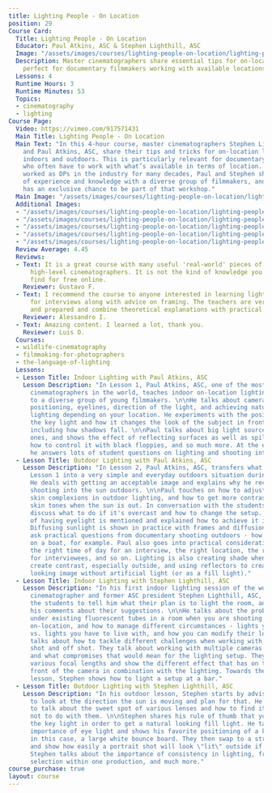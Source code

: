 ```yaml
---
title: Lighting People - On Location
position: 29
Course Card:
  Title: Lighting People - On Location
  Educator: Paul Atkins, ASC & Stephen Lighthill, ASC
  Image: "/assets/images/courses/lighting-people-on-location/lighting-people-on-location.jpg"
  Description: Master cinematographers share essential tips for on-location lighting,
    perfect for documentary filmmakers working with available locations.
  Lessons: 4
  Runtime Hours: 3
  Runtime Minutes: 53
  Topics:
  - cinematography
  - lighting
Course Page:
  Video: https://vimeo.com/917571431
  Main Title: Lighting People - On Location
  Main Text: "In this 4-hour course, master cinematographers Stephen Lighthill, ASC,
    and Paul Atkins, ASC, share their tips and tricks for on-location lighting, both
    indoors and outdoors. This is particularly relevant for documentary filmmakers,
    who often have to work with what’s available in terms of location. \n\nHaving
    worked as DPs in the industry for many decades, Paul and Stephen share a wealth
    of experience and knowledge with a diverse group of filmmakers, and the MZed audience
    has an exclusive chance to be part of that workshop."
  Main Image: "/assets/images/courses/lighting-people-on-location/lighting-people-on-location-1.jpg"
  Additional Images:
  - "/assets/images/courses/lighting-people-on-location/lighting-people-on-location-2.jpg"
  - "/assets/images/courses/lighting-people-on-location/lighting-people-on-location-3.jpg"
  - "/assets/images/courses/lighting-people-on-location/lighting-people-on-location-4.jpg"
  - "/assets/images/courses/lighting-people-on-location/lighting-people-on-location-5.jpg"
  - "/assets/images/courses/lighting-people-on-location/lighting-people-on-location-6.jpg"
  Review Average: 4.45
  Reviews:
  - Text: It is a great course with many useful 'real-world' pieces of advice from
      high-level cinematographers. It is not the kind of knowledge you can easily
      find for free online.
    Reviewer: Gustavo F.
  - Text: I recommend the course to anyone interested in learning lighting techniques
      for interviews along with advice on framing. The teachers are very professional
      and prepared and combine theoretical explanations with practical examples.
    Reviewer: Alessandro I.
  - Text: Amazing content. I learned a lot, thank you.
    Reviewer: Luis O.
  Courses:
  - wildlife-cinematography
  - filmmaking-for-photographers
  - the-language-of-lighting
  Lessons:
  - Lesson Title: Indoor Lighting with Paul Atkins, ASC
    Lesson Description: "In Lesson 1, Paul Atkins, ASC, one of the most renowned wildlife
      cinematographers in the world, teaches indoor on-location lighting of people
      to a diverse group of young filmmakers. \n\nHe talks about camera angles and
      positioning, eyelines, direction of the light, and achieving naturalistic looking
      lighting depending on your location. He experiments with the positioning of
      the key light and how it changes the look of the subject in front of the camera
      including how shadows fall. \n\nPaul talks about big light sources vs. small
      ones, and shows the effect of reflecting surfaces as well as spill light, and
      how to control it with black floppies, and so much more. At the end of the session,
      he answers lots of student questions on lighting and shooting interviews."
  - Lesson Title: Outdoor Lighting with Paul Atkins, ASC
    Lesson Description: "In Lesson 2, Paul Atkins, ASC, transfers what he taught in
      Lesson 1 into a very simple and everyday outdoors situation during harsh sunlight.
      He deals with getting an acceptable image and explains why he recommends always
      shooting into the sun outdoors. \n\nPaul touches on how to adjust for various
      skin complexions in outdoor lighting, and how to get more contrast even on light
      skin tones when the sun is out. In conversation with the students, they also
      discuss what to do if it's overcast and how to change the setup. The importance
      of having eyelight is mentioned and explained how to achieve it in any situation.
      Diffusing sunlight is shown in practice with frames and diffusion. \n\nThe students
      ask practical questions from documentary shooting outdoors - how to shoot interviews
      on a boat, for example. Paul also goes into practical considerations like choosing
      the right time of day for an interview, the right location, the right clothing
      for interviewees, and so on. Lighting is also creating shade when needed to
      create contrast, especially outside, and using reflectors to create a natural
      looking image without artificial light (or as a fill light)."
  - Lesson Title: Indoor Lighting with Stephen Lighthill, ASC
    Lesson Description: "In his first indoor lighting session of the workshop, master
      cinematographer and former ASC president Stephen Lighthill, ASC, challenges
      the students to tell him what their plan is to light the room, and then gives
      his comments about their suggestions. \n\nHe talks about the problem of working
      under existing fluorescent tubes in a room when you are shooting an interview
      on-location, and how to manage different circumstances - lights you can swap
      vs. lights you have to live with, and how you can modify their look. \n\nStephen
      talks about how to tackle different challenges when working with windows - in
      shot and off shot. They talk about working with multiple cameras in an interview
      and what compromises that would mean for the lighting setup. They run through
      various focal lengths and show the different effect that has on the face in
      front of the camera in combination with the lighting. Towards the end of the
      lesson, Stephen shows how to light a setup at a bar."
  - Lesson Title: Outdoor Lighting with Stephen Lighthill, ASC
    Lesson Description: "In his outdoor lesson, Stephen starts by advising the students
      to look at the direction the sun is moving and plan for that. He then proceeds
      to talk about the sweet spot of various lenses and how to find it - and what
      not to do with them. \n\nStephen shares his rule of thumb that you should reflect
      the key light in order to get a natural looking fill light. He talks about the
      importance of eye light and shows his favorite positioning of a key light -
      in this case, a large white bounce board. They then swap to a strong LED light
      and show how easily a portrait shot will look \"lit\" outside if not used correctly.
      Stephen talks about the importance of consistency in lighting, framing and lens
      selection within one production, and much more."
course_purchase: true
layout: course
---
```


